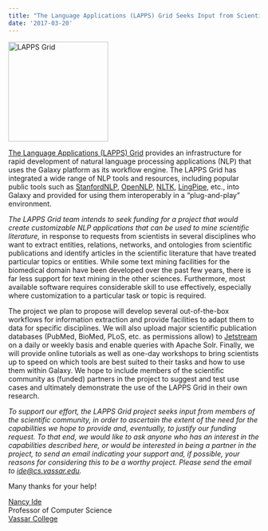 ```yaml
---
title: "The Language Applications (LAPPS) Grid Seeks Input from Scientists Who Want to Mine Scientific Literature"
date: '2017-03-20'
---
```

<div class='right'><a href='http://www.lappsgrid.org'><img src="/src/public-galaxy-servers/lapps-grid-logo.png" alt="LAPPS Grid" width="200" /></a>
</div>

[The Language Applications (LAPPS) Grid](http://www.lappsgrid.org) provides an infrastructure for rapid development of natural language processing applications (NLP) that uses the Galaxy platform as its workflow engine. The LAPPS Grid has integrated a wide range of NLP tools and resources, including popular public tools such as [StanfordNLP](https://github.com/stanfordnlp), [OpenNLP](https://opennlp.apache.org/), [NLTK](http://www.nltk.org/), [LingPipe](http://alias-i.com/lingpipe/index.html), etc., into Galaxy and provided for using them interoperably in a “plug-and-play” environment.

*The LAPPS Grid team intends to seek funding for a project that would create customizable NLP applications that can be used to mine scientific literature,* in response to requests from scientists in several disciplines who want to extract entities, relations, networks, and ontologies from scientific publications and identify articles in the scientific literature that have treated particular topics or entities. While some text mining facilities for the biomedical domain have been developed over the past few years, there is far less support for text mining in the other sciences. Furthermore, most available software requires considerable skill to use effectively, especially where customization to a particular task or topic is required.

The project we plan to propose will develop several out-of-the-box workflows for information extraction and provide facilities to adapt them to data for specific disciplines. We will also upload major scientific publication databases (PubMed, BioMed, PLoS, etc. as permissions allow) to [Jetstream](https://jetstream-cloud.org/) on a daily or weekly basis and enable queries with Apache Solr. Finally, we will provide online tutorials as well as one-day workshops to bring scientists up to speed on which tools are best suited to their tasks and how to use them within Galaxy. We hope to include members of the scientific community as (funded) partners in the project to suggest and test use cases and ultimately demonstrate the use of the LAPPS Grid in their own research.

*To support our effort, the LAPPS Grid project seeks input from members of the scientific community, in order to ascertain the extent of the need for the capabilities we hope to provide and, eventually, to justify our funding request. To that end, we would like to ask anyone who has an interest in the capabilities described here, or would be interested in being a partner in the project, to send an email indicating your support and, if possible, your reasons for considering this to be a worthy project. Please send the email to [ide@cs.vassar.edu](mailto:ide@cs.vassar.edu).*

Many thanks for your help!

[Nancy Ide](https://www.cs.vassar.edu/~ide/)<br />
Professor of Computer Science<br />
[Vassar College](https://www.vassar.edu/)
